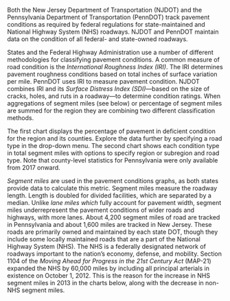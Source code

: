 Both the New Jersey Department of Transportation (NJDOT) and the Pennsylvania Department of Transportation (PennDOT) track pavement conditions as required by federal regulations for state-maintained and National Highway System (NHS) roadways. NJDOT and PennDOT maintain data on the condition of all federal- and state-owned roadways. 

States and the Federal Highway Administration use a number of different methodologies for classifying pavement conditions. A common measure of road condition is the _International Roughness Index (IRI)_. The IRI determines pavement roughness conditions based on total inches of surface variation per mile. PennDOT uses IRI to measure pavement condition. NJDOT combines IRI and its _Surface Distress Index (SDI)_—based on the size of cracks, holes, and ruts in a roadway—to determine condition ratings. When aggregations of segment miles (see below) or percentage of segment miles are summed for the region they are combining two different classification methods.

The first chart displays the percentage of pavement in deficient condition for the region and its counties. Explore the data further by specifying a road type in the drop-down menu. The second chart shows each condition type in total segment miles with options to specify region or subregion and road type. Note that county-level statistics for Pennsylvania were only available from 2017 onward. 

_Segment miles_ are used in the pavement conditions graphs, as both states provide data to calculate this metric. Segment miles measure the roadway length. Length is doubled for divided facilities, which are separated by a median. Unlike _lane miles which_ fully account for pavement width, segment miles underrepresent the pavement conditions of wider roads and highways, with more lanes. About 4,200 segment miles of road are tracked in Pennsylvania and about 1,600 miles are tracked in New Jersey. These roads are primarily owned and maintained by each state DOT, though they include some locally maintained roads that are a part of the National Highway System (NHS). The NHS is a federally designated network of roadways important to the nation’s economy, defense, and mobility. Section 1104 of the _Moving Ahead for Progress in the 21st Century Act_ (MAP-21) expanded the NHS by 60,000 miles by including all principal arterials in existence on October 1, 2012. This is the reason for the increase in NHS segment miles in 2013 in the charts below, along with the decrease in non-NHS segment miles. 
